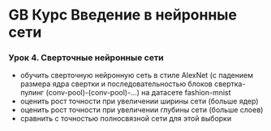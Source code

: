 # GB Курс Введение в нейронные сети


### Урок 4. Сверточные нейронные сети

*	обучить сверточную нейронную сеть в стиле AlexNet (с падением размера ядра свертки и последовательностью блоков свертка-пулинг (conv-pool)-(conv-pool)-...) на датасете fashion-mnist
*	оценить рост точности при увеличении ширины сети (больше ядер)
*	оценить рост точности при увеличении глубины сети (больше слоев)
*	сравнить с точностью полносвязной сети для этой выборки


